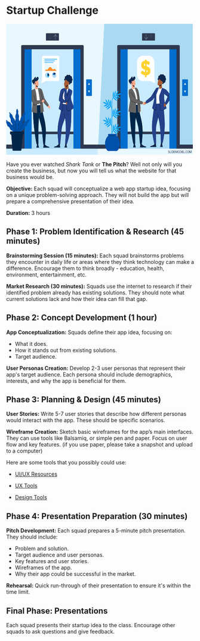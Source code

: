 # Startup Challenge

<img src="pitch.png" width="500" height="350">

Have you ever watched _Shark Tank_ or **The Pitch**?
Well not only will you create the business, but now you will tell us what the website for that business would be.

**Objective:** Each squad will conceptualize a web app startup idea, focusing on a unique problem-solving approach. They will not build the app but will prepare a comprehensive presentation of their idea.

**Duration:** 3 hours

## Phase 1: Problem Identification & Research (45 minutes)

**Brainstorming Session (15 minutes):** Each squad brainstorms problems they encounter in daily life or areas where they think technology can make a difference. Encourage them to think broadly - education, health, environment, entertainment, etc.

**Market Research (30 minutes):** Squads use the internet to research if their identified problem already has existing solutions. They should note what current solutions lack and how their idea can fill that gap.

## Phase 2: Concept Development (1 hour)

**App Conceptualization:** Squads define their app idea, focusing on:

- What it does.
- How it stands out from existing solutions.
- Target audience.

**User Personas Creation:** Develop 2-3 user personas that represent their app's target audience. Each persona should include demographics, interests, and why the app is beneficial for them.

## Phase 3: Planning & Design (45 minutes)

**User Stories:** Write 5-7 user stories that describe how different personas would interact with the app. These should be specific scenarios.

**Wireframe Creation:** Sketch basic wireframes for the app’s main interfaces. They can use tools like Balsamiq, or simple pen and paper. Focus on user flow and key features. (if you use paper, please take a snapshot and upload to a computer)

Here are some tools that you possibly could use:

- [UI/UX Resources](https://github.com/10-3-pursuit/10-3-resources/blob/main/user-experience.md)

- [UX Tools](https://github.com/10-3-pursuit/10-3-resources/blob/main/ux-tools.md)

- [Design Tools](https://github.com/10-3-pursuit/10-3-resources/tree/main/project-tools)

## Phase 4: Presentation Preparation (30 minutes)

**Pitch Development:** Each squad prepares a 5-minute pitch presentation. They should include:

- Problem and solution.
- Target audience and user personas.
- Key features and user stories.
- Wireframes of the app.
- Why their app could be successful in the market.

**Rehearsal:** Quick run-through of their presentation to ensure it's within the time limit.

## Final Phase: Presentations

Each squad presents their startup idea to the class.
Encourage other squads to ask questions and give feedback.

